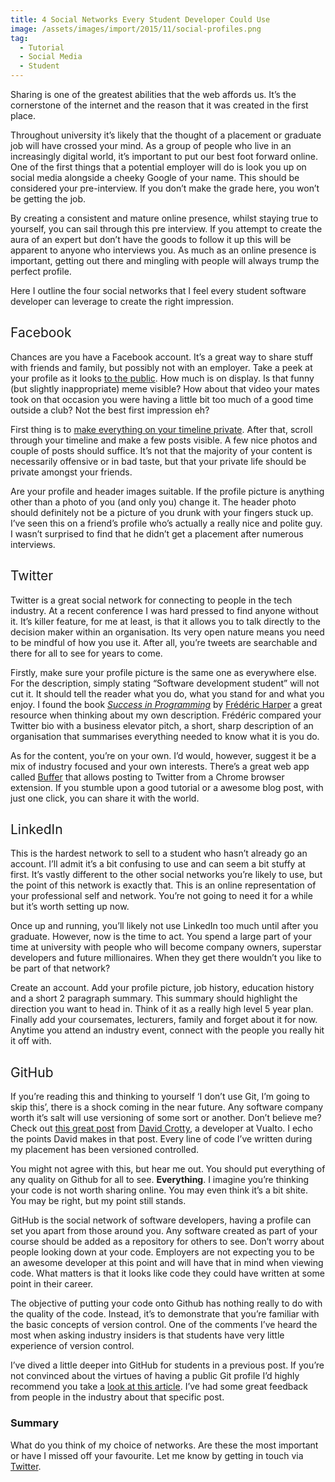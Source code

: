 ```yaml
---
title: 4 Social Networks Every Student Developer Could Use
image: /assets/images/import/2015/11/social-profiles.png
tag:
  - Tutorial
  - Social Media
  - Student
---
```

<span style="font-weight: 400;">Sharing is one of the greatest abilities that the web affords us. It’s the cornerstone of the internet and the reason that it was created in the first place.</span>

<span style="font-weight: 400;">Throughout university it’s likely that the thought of a placement or graduate job will have crossed your mind. As a group of people who live in an increasingly digital world, it’s important to put our best foot forward online. One of the first things that a potential employer will do is look you up on social media alongside a cheeky Google of your name. This should be considered your pre-interview. If you don’t make the grade here, you won&#8217;t be getting the job.</span>

<span style="font-weight: 400;">By creating a consistent and mature online presence, whilst staying true to yourself, you can sail through this pre interview. If you attempt to create the aura of an expert but don&#8217;t have the goods to follow it up this will be apparent to anyone who interviews you. As much as an online presence is important, getting out there and mingling with people will always trump the perfect profile.</span>

<span style="font-weight: 400;">Here I outline the four social networks that I feel every student software developer can leverage to create the right impression.</span>

## <span style="font-weight: 400;">Facebook</span>

<span style="font-weight: 400;">Chances are you have a Facebook account. It’s a great way to share stuff with friends and family, but possibly not with an employer. Take a peek at your profile as it looks </span>[<span style="font-weight: 400;">to the public</span>](https://www.facebook.com/help/288066747875915)<span style="font-weight: 400;">. How much is on display. Is that funny (but slightly inappropriate) meme visible? How about that video your mates took on that occasion you were having a little bit too much of a good time outside a club? Not the best first impression eh?</span>

<span style="font-weight: 400;">First thing is to </span>[<span style="font-weight: 400;">make everything on your timeline private</span>](https://www.facebook.com/help/community/question/?id=10200551330484146)<span style="font-weight: 400;">. After that, scroll through your timeline and make a few posts visible. A few nice photos and couple of posts should suffice. It&#8217;s not that the majority of your content is necessarily offensive or in bad taste, but that your private life should be private amongst your friends.</span>

<span style="font-weight: 400;">Are your profile and header images suitable. If the profile picture is anything other than a photo of you (and only you) change it. The header photo should definitely not be a picture of you drunk with your fingers stuck up. I’ve seen this on a friend’s profile who&#8217;s actually a really nice and polite guy. I wasn’t surprised to find that he didn’t get a placement after numerous interviews.</span>

## <span style="font-weight: 400;">Twitter</span>

<span style="font-weight: 400;">Twitter is a great social network for connecting to people in the tech industry. At a recent conference I was hard pressed to find anyone without it. It’s killer feature, for me at least, is that it allows you to talk directly to the decision maker within an organisation. Its very open nature means you need to be mindful of how you use it. After all, you’re tweets are searchable and there for all to see for years to come.</span>

<span style="font-weight: 400;">Firstly, make sure your profile picture is the same one as everywhere else. For the description, simply stating “Software development student” will not cut it. It should tell the reader what you do, what you stand for and what you enjoy. I found the book </span>[_<span style="font-weight: 400;">Success in Programming</span>_](http://www.amazon.co.uk/gp/product/B00MUUI67C/ref=as_li_tl?ie=UTF8&camp=1634&creative=19450&creativeASIN=B00MUUI67C&linkCode=as2&tag=aandeuk-21) <span style="font-weight: 400;">by </span>[<span style="font-weight: 400;">Frédéric Harper</span>](https://twitter.com/fharper) <span style="font-weight: 400;">a great resource when thinking about my own description. Frédéric compared your Twitter bio with a business elevator pitch, a short, sharp description of an organisation that summarises everything needed to know what it is you do.</span>

<span style="font-weight: 400;">As for the content, you’re on your own. I’d would, however, suggest it be a mix of industry focused and your own interests. There’s a great web app called </span>[<span style="font-weight: 400;">Buffer</span>](http://buffer.com) <span style="font-weight: 400;">that allows posting to Twitter from a Chrome browser extension. If you stumble upon a good tutorial or a awesome blog post, with just one click, you can share it with the world.</span>

## <span style="font-weight: 400;">LinkedIn</span>

<span style="font-weight: 400;">This is the hardest network to sell to a student who hasn&#8217;t already go an account. I’ll admit it’s a bit confusing to use and can seem a bit stuffy at first. It’s vastly different to the other social networks you’re likely to use, but the point of this network is exactly that. This is an online representation of your professional self and network. You&#8217;re not going to need it for a while but it’s worth setting up now.</span>

<span style="font-weight: 400;">Once up and running, you’ll likely not use LinkedIn too much until after you graduate. However, now is the time to act. You spend a large part of your time at university with people who will become company owners, superstar developers and future millionaires. When they get there wouldn&#8217;t you like to be part of that network?</span>

<span style="font-weight: 400;">Create an account. Add your profile picture, job history, education history and a short 2 paragraph summary. This summary should highlight the direction you want to head in. Think of it as a really high level 5 year plan. Finally add your coursemates, lecturers, family and forget about it for now. Anytime you attend an industry event, connect with the people you really hit it off with.</span>

## <span style="font-weight: 400;">GitHub</span>

<span style="font-weight: 400;">If you’re reading this and thinking to yourself ‘I don’t use Git, I’m going to skip this’, there is a shock coming in the near future. Any software company worth it’s salt will use versioning of some sort or another. Don’t believe me? Check out </span>[<span style="font-weight: 400;">this great post</span>](http://www.vualto.com/things-i-wish-theyd-told-me-at-uni/) <span style="font-weight: 400;">from </span>[<span style="font-weight: 400;">David Crotty</span>](https://plus.google.com/101256579210152921248/about)<span style="font-weight: 400;">, a developer at Vualto. I echo the points David makes in that post. Every line of code I’ve written during my placement has been versioned controlled.</span>

<span style="font-weight: 400;">You might not agree with this, but hear me out. You should put everything of any quality on Github for all to see. </span>**Everything**<span style="font-weight: 400;">. I imagine you’re thinking your code is not worth sharing online. You may even think it&#8217;s a bit shite. You may be right, but my point still stands.</span>

<span style="font-weight: 400;">GitHub is the social network of software developers, having a profile can set you apart from those around you. Any software created as part of your course should be added as a repository for others to see. Don’t worry about people looking down at your code. Employers are not expecting you to be an awesome developer at this point and will have that in mind when viewing code. What matters is that it looks like code they could have written at some point in their career.</span>

<span style="font-weight: 400;">The objective of putting your code onto Github has nothing really to do with the quality of the code. Instead, it’s to demonstrate that you’re familiar with the basic concepts of version control. One of the comments I’ve heard the most when asking industry insiders is that students have very little experience of version control.</span>

<span style="font-weight: 400;">I’ve dived a little deeper into GitHub for students in a previous post. If you’re not convinced about the virtues of having a public Git profile I’d highly recommend you take a </span>[<span style="font-weight: 400;">look at this article</span>](http://tonyedwardspz.co.uk/blog/git-what-and-why-an-introduction-for-students/)<span style="font-weight: 400;">. I’ve had some great feedback from people in the industry about that specific post.</span>

### Summary

What do you think of my choice of networks. Are these the most important or have I missed off your favourite. Let me know by getting in touch via [Twitter](http://twitter.com/tonyedwardspz).
